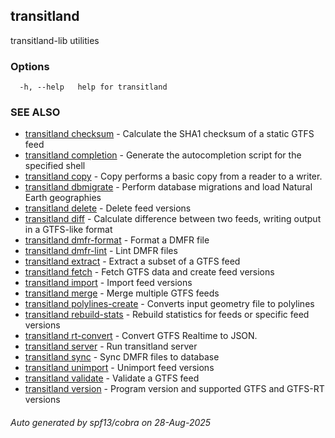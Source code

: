## transitland

transitland-lib utilities

### Options

```
  -h, --help   help for transitland
```

### SEE ALSO

* [transitland checksum](transitland_checksum.md)	 - Calculate the SHA1 checksum of a static GTFS feed
* [transitland completion](transitland_completion.md)	 - Generate the autocompletion script for the specified shell
* [transitland copy](transitland_copy.md)	 - Copy performs a basic copy from a reader to a writer.
* [transitland dbmigrate](transitland_dbmigrate.md)	 - Perform database migrations and load Natural Earth geographies
* [transitland delete](transitland_delete.md)	 - Delete feed versions
* [transitland diff](transitland_diff.md)	 - Calculate difference between two feeds, writing output in a GTFS-like format
* [transitland dmfr-format](transitland_dmfr-format.md)	 - Format a DMFR file
* [transitland dmfr-lint](transitland_dmfr-lint.md)	 - Lint DMFR files
* [transitland extract](transitland_extract.md)	 - Extract a subset of a GTFS feed
* [transitland fetch](transitland_fetch.md)	 - Fetch GTFS data and create feed versions
* [transitland import](transitland_import.md)	 - Import feed versions
* [transitland merge](transitland_merge.md)	 - Merge multiple GTFS feeds
* [transitland polylines-create](transitland_polylines-create.md)	 - Converts input geometry file to polylines
* [transitland rebuild-stats](transitland_rebuild-stats.md)	 - Rebuild statistics for feeds or specific feed versions
* [transitland rt-convert](transitland_rt-convert.md)	 - Convert GTFS Realtime to JSON.
* [transitland server](transitland_server.md)	 - Run transitland server
* [transitland sync](transitland_sync.md)	 - Sync DMFR files to database
* [transitland unimport](transitland_unimport.md)	 - Unimport feed versions
* [transitland validate](transitland_validate.md)	 - Validate a GTFS feed
* [transitland version](transitland_version.md)	 - Program version and supported GTFS and GTFS-RT versions

###### Auto generated by spf13/cobra on 28-Aug-2025
